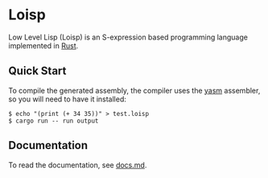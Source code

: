 # Loisp

Low Level Lisp (Loisp) is an S-expression based programming language implemented in [Rust](https://rust-lang.org).

## Quick Start

To compile the generated assembly, the compiler uses the [yasm](https://yasm.tortall.net/) assembler, so you will need to have it installed:

```console
$ echo "(print (+ 34 35))" > test.loisp
$ cargo run -- run output
```

## Documentation

To read the documentation, see [docs.md](./docs/docs.md).
